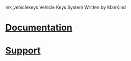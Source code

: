 mk_vehiclekeys
Vehicle Keys System
Written by ManKind 

# [Documentation](https://mankind-scripts.gitbook.io/documentation/scripts/vehicle-keys)

# [Support](https://discord.gg/39fNFepADG)
